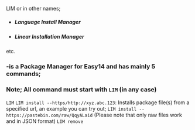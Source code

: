 LIM or in other names;

- ##### Language Install Manager
- ##### Linear Installation Manager
etc.
### -is a Package Manager for Easy14 and has mainly 5 commands;

### Note; All command must start with `LIM` (in any case)
`LIM`
	`LIM install --https/http://xyz.abc.123`: Installs package file(s) from a specified url, an example you can try out; `LIM install --https://pastebin.com/raw/QqyALaid` (Please note that only raw files work and in JSON format)
	`LIM remove`
